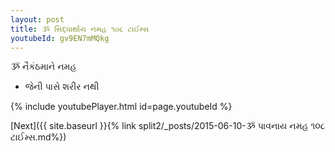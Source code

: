 ```yaml
---
layout: post
title: ૐ સિદ્ધાર્થાય નમહ ૧૦૮ ટાઈમ્સ
youtubeId: gv9EN7mMQkg
---
```

 
 
 ૐ નૈકંઠમાને નમહ  
 
 -  જેની પાસે શરીર નથી 
 
  
 
  
 
 
 
 
 
 


{% include youtubePlayer.html id=page.youtubeId %}
 
[Next]({{ site.baseurl }}{% link  split2/_posts/2015-06-10-ૐ પાવનાય નમહ ૧૦૮ ટાઈમ્સ.md%})
 
